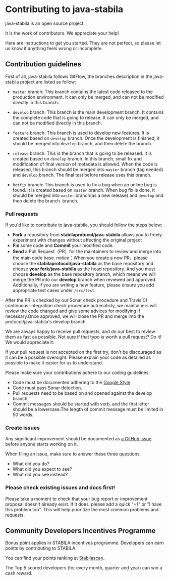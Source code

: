 # Contributing to java-stabila

java-stabila is an open source project.

It is the work of contributors. We appreciate your help!

Here are instructions to get you started. They are not perfect, so
please let us know if anything feels wrong or incomplete.

## Contribution guidelines
First of all, java-stabila follows GitFlow, the branches description in the java-stabila project are listed as follow:

- ``master`` branch:
This branch contains the latest code released to the production environment. It can only be merged, and can not be modified directly in this branch.

- ``develop`` branch:
This branch is the main development branch. It contains the complete code that is going to release. It can only be merged, and can not be modified directly in this branch.

- ``feature`` branch:
This branch is used to develop new features. It is created based on ``develop`` branch. Once the development is finished, it should be merged into ``develop`` branch, and then delete the branch.

- ``release`` branch:
This is the branch that is going to be released. It is created based on ``develop`` branch. In this branch, small fix and modification of final version of metadata is allowed. When the code is released, this branch should be merged into ``master`` branch (tag needed) and ``develop`` branch. The final test before release uses this branch.

- ``hotfix`` branch:
This branch is used to fix a bug when an online bug is found. It is created based on ``master`` branch. When bug fix is done, it should be merged into ``master`` branch(as a new release) and ``develop`` and then delete the branch. branch.

### Pull requests

If you'd like to contribute to java-stabila, you should follow the steps below:
- **Fork** a repository from **stabilaprotocol/java-stabila** allows you to freely experiment with changes without affecting the original project
- **Fix** some code and **Commit** your modified code.
- **Send** a Pull Request（PR）for the maintainers to review and merge into the main code base.
  *notice*：When you create a new PR，please choose the **stabilaprotocol/java-stabila** as the base repository and choose **your fork/java-stabila** as the head repository.
  And you must choose **develop** as the base repository branch, which means we will merge the PR into our **develop** branch when reviewed and approved.
  Additionally, if you are writing a new feature, please ensure you add appropriate test cases under ``/src/test``.

After the PR is checked by our Sonar check procedure and Travis CI continuous-integration check procedure automaticly,
we maintainers will review the code changed and give some advices for modifying if necessary.Once approved,
we will close the PR and merge into the protocol/java-stabila's develop branch.

We are always happy to receive pull requests, and do our best to
review them as fast as possible. Not sure if that typo is worth a pull
request? Do it! We would appreciate it.

If your pull request is not accepted on the first try, don't be
discouraged as it can be a possible oversight. Please explain your code as
detailed as possible to make it easier for us to understand.

Please make sure your contributions adhere to our coding guidelines:

- Code must be documented adhering to the [Google Style](https://google.github.io/styleguide/javaguide.html)
- Code must pass Sonar detection.
- Pull requests need to be based on and opened against the develop branch.
- Commit messages should be started with verb, and the first letter should be a lowercase.The length of commit message
must be limited in 50 words.
### Create issues

Any significant improvement should be documented as [a GitHub
issue](https://github.com/stabilaprotocol/java-stabila/issues) before anyone
starts working on it.

When filing an issue, make sure to answer these three questions:

- What did you do?
- What did you expect to see?
- What did you see instead?

### Please check existing issues and docs first!

Please take a moment to check that your bug report or improvement proposal
doesn't already exist. If it does, please add a quick "+1" or "I have this problem too".
This will help prioritize the most common problems and requests.

## Community Developers Incentives Programme

Bonus point applies in STABILA incentives programme. Developers can earn points by contributing to STABILA.

You can find your points ranking at  [Stabilascan](https://stabilascan.org/#/developersreward).

The Top 5 scored developers (for every month, quarter and year) can win a cash reward.
